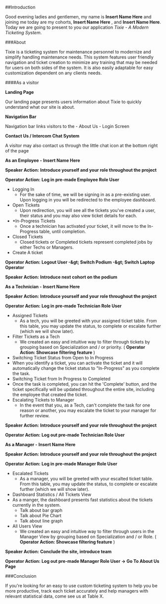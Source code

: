 ##Introduction

Good evening ladies and gentlemen, my name is **Insert Name Here** and joining me today are my cohorts, **Insert Name Here** , and **Insert Name Here**. Today we are going to present to you our application _Tixie - A Modern Ticketing System_.

###About

Tixie is a ticketing system for maintenance personnel to modernize and simplify handling maintenance needs. This system features user friendly navigation and ticket creation to minimize any training that may be needed for users on both sides of the system. It is also easily adaptable for easy customization dependent on any clients needs.

####As a visitor

**Landing Page**

Our landing page presents users information about Tixie to quickly understand what our site is about.

**Navigation Bar**

Navigation bar links visitors to the - About Us - Login Screen

**Contact Us  / Intercom Chat System**

A visitor may also contact us through the little chat icon at the bottom right of the page

**As an Employee -**  **Insert Name Here**

**Speaker Action:**  **Introduce yourself and your role throughout the project**

**Operator Action:**  **Log in pre-made Employee Role User**

- Logging In
  - For the sake of time, we will be signing in as a pre-existing user. Upon logging in you will be redirected to the employee dashboard.
- Open Tickets
  - Upon redirection, you will see all the tickets you&#39;ve created a user, their status and you may also view ticket details for each.
- *In-Progress Tickets
  - Once a technician has activated your ticket, it will move to the In-Progress table, until completion.
- Closed Tickets
  - Closed tickets or Completed tickets represent completed jobs by either Techs or Managers.
- Create A ticket

**Operator Action:**  **Logout User  -\&gt; Switch Podium -\&gt; Switch Laptop Operator**

**Speaker Action:**  **Introduce next cohort on the podium**

**As a Technician -**  **Insert Name Here**

**Speaker Action:**  **Introduce yourself and your role throughout the project**

**Operator Action:**  **Log in pre-made Technician  Role User**

- Assigned Tickets
  - As a tech, you will be greeted with your assigned ticket table. From this table, you may update the status, to complete or escalate further (which we will show later).
- Filter Tickets as a Tech
  - We created an easy and intuitive way to filter through tickets by grouping based on Specialization and / or priority.  ( **Operator Action: Showcase filtering feature** )
-  Switching Ticket Status from Open to In Progress
  - When you identify a ticket, you can activate the ticket and it will automatically change the ticket status to &quot;In-Progress&quot; as you complete the task.
-  Switching Ticket from In Progress to Completed
  - Once the task is completed, you can hit the &#39;Complete&#39; button, and the ticket specifically will be updated throughout the entire site, including the employee that created the ticket.
- Escalating Tickets to Manager
  - In the event that you, as a Tech, can&#39;t complete the task for one reason or another, you may escalate the ticket to your manager for further review.

**Speaker Action:**  **Introduce yourself and your role throughout the project**

**Operator Action:**  **Log out  pre-made Technician  Role User**

**As a Manager -**  **Insert Name Here**

**Speaker Action:**  **Introduce yourself and your role throughout the project**

**Operator Action:**  **Log in pre-made Manager  Role User**

- Escalated Tickets
  - As a manager, you will be greeted with your escalted ticket table. From this table, you may update the status, to complete or escalate further (which we will show later).
-  Dashboard Statistics / All Tickets View
  - As a manger, the dashboard presents fast statistics about the tickets currently in the system.
    - Talk about bar graph
    - Talk about Pie Chart
    - Talk about line graph
- All Users View
  - We created an easy and intuitive way to filter through users in the Manager View  by grouping based on Specialization and / or Role.  ( **Operator Action: Showcase filtering feature** )

**Speaker Action:**  **Conclude the site, introduce team**

**Operator Action:**  **Log out  pre-made Manager  Role User -> Go To About Us Page**

###Conclusion

If you&#39;re looking for an easy to use custom ticketing system to help you be more productive, track each ticket accurately and help managers  with relevant statistical data, come see us at Table X.